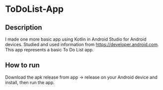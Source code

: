 # ToDoList-App

## Description

I made one more basic app using Kotlin in Android Studio for Android devices. Studied and used information from https://developer.android.com. This app represents a basic To Do List app.

## How to run

Download the apk release from app -> release on your Android device and install, then run the app.
